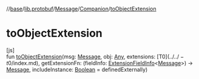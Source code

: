 //[base](../../../../index.md)/[lib.protobuf](../../index.md)/[Message](../index.md)/[Companion](index.md)/[toObjectExtension](to-object-extension.md)

# toObjectExtension

[js]\
fun [toObjectExtension](to-object-extension.md)(msg: [Message](../index.md), obj: [Any](https://kotlinlang.org/api/latest/jvm/stdlib/kotlin/-any/index.html), extensions: [T$0](../../-t$0/index.md), getExtensionFn: (fieldInfo: [ExtensionFieldInfo](../../-extension-field-info/index.md)&lt;[Message](../index.md)&gt;) -&gt; [Message](../index.md), includeInstance: [Boolean](https://kotlinlang.org/api/latest/jvm/stdlib/kotlin/-boolean/index.html) = definedExternally)
